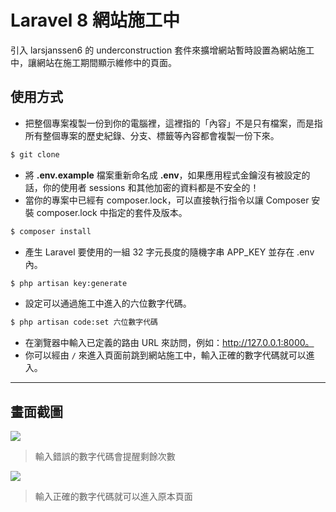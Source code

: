 # Laravel 8 網站施工中

引入 larsjanssen6 的 underconstruction 套件來擴增網站暫時設置為網站施工中，讓網站在施工期間顯示維修中的頁面。

## 使用方式
- 把整個專案複製一份到你的電腦裡，這裡指的「內容」不是只有檔案，而是指所有整個專案的歷史紀錄、分支、標籤等內容都會複製一份下來。
```sh
$ git clone
```
- 將 __.env.example__ 檔案重新命名成 __.env__，如果應用程式金鑰沒有被設定的話，你的使用者 sessions 和其他加密的資料都是不安全的！
- 當你的專案中已經有 composer.lock，可以直接執行指令以讓 Composer 安裝 composer.lock 中指定的套件及版本。
```sh
$ composer install
```
- 產⽣ Laravel 要使用的一組 32 字元長度的隨機字串 APP_KEY 並存在 .env 內。
```sh
$ php artisan key:generate
```
- 設定可以通過施工中進入的六位數字代碼。
```sh
$ php artisan code:set 六位數字代碼
```
- 在瀏覽器中輸入已定義的路由 URL 來訪問，例如：http://127.0.0.1:8000。
- 你可以經由 `/` 來進入頁面前跳到網站施工中，輸入正確的數字代碼就可以進入。

----

## 畫面截圖
![](https://i.imgur.com/elwFBnx.png)
> 輸入錯誤的數字代碼會提醒剩餘次數

![](https://i.imgur.com/u5PcTN9.png)
> 輸入正確的數字代碼就可以進入原本頁面
